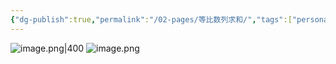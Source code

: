 ```yaml
---
{"dg-publish":true,"permalink":"/02-pages/等比数列求和/","tags":["personal/blog","初等数学"]}
---
```


![image.png|400](https://yelanyanyu-img-bed.oss-cn-hangzhou.aliyuncs.com/img/blog/2024/08/20240815141700.png)
![image.png](https://yelanyanyu-img-bed.oss-cn-hangzhou.aliyuncs.com/img/blog/2024/08/20240815141704.png)
